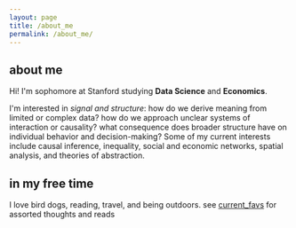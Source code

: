 ```yaml
---
layout: page
title: /about_me
permalink: /about_me/
---
```

## about me
Hi! I'm sophomore at Stanford studying **Data Science** and **Economics**. 

I'm interested in *signal and structure*: 
  how do we derive meaning from limited or complex data? how do we approach unclear systems of interaction or causality? what consequence does broader structure have on individual behavior and decision-making? 
Some of my current interests include causal inference, inequality, social and economic networks, spatial analysis, and theories of abstraction.

## in my free time
I love bird dogs, reading, travel, and being outdoors. see [current_favs](current_favs.md) for assorted thoughts and reads
